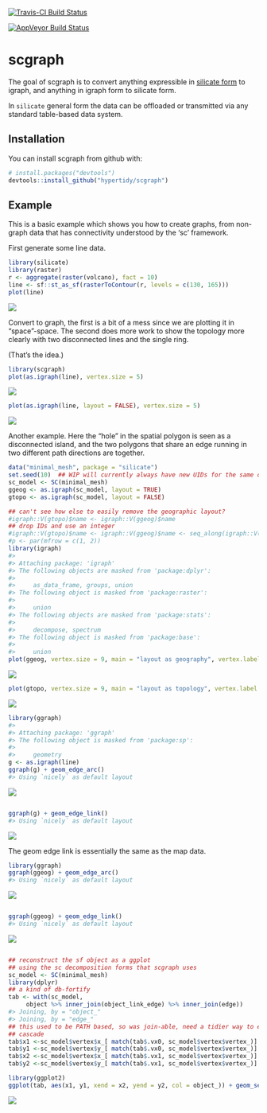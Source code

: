 
<!-- README.md is generated from README.Rmd. Please edit that file -->

[![Travis-CI Build
Status](https://travis-ci.org/hypertidy/scgraph.svg?branch=master)](https://travis-ci.org/hypertidy/scgraph)

[![AppVeyor Build
Status](https://ci.appveyor.com/api/projects/status/github/hypertidy/scgraph?branch=master&svg=true)](https://ci.appveyor.com/project/hypertidy/scgraph)

# scgraph

The goal of scgraph is to convert anything expressible in [silicate
form](https://github.com/hypertidy/silicate) to igraph, and anything in
igraph form to silicate form.

In `silicate` general form the data can be offloaded or transmitted via
any standard table-based data system.

## Installation

You can install scgraph from github with:

``` r
# install.packages("devtools")
devtools::install_github("hypertidy/scgraph")
```

## Example

This is a basic example which shows you how to create graphs, from
non-graph data that has connectivity understood by the ‘sc’ framework.

First generate some line data.

``` r
library(silicate)
library(raster)
r <- aggregate(raster(volcano), fact = 10)
line <- sf::st_as_sf(rasterToContour(r, levels = c(130, 165)))
plot(line)
```

![](README-generate-1.png)<!-- -->

Convert to graph, the first is a bit of a mess since we are plotting it
in “space”-space. The second does more work to show the topology more
clearly with two disconnected lines and the single ring.

(That’s the idea.)

``` r
library(scgraph)
plot(as.igraph(line), vertex.size = 5)
```

![](README-example-1.png)<!-- -->

``` r
plot(as.igraph(line, layout = FALSE), vertex.size = 5)
```

![](README-example-2.png)<!-- -->

Another example. Here the “hole” in the spatial polygon is seen as a
disconnected island, and the two polygons that share an edge running in
two different path directions are together.

``` r
data("minimal_mesh", package = "silicate")
set.seed(10)  ## WIP will currently always have new UIDs for the same data
sc_model <- SC(minimal_mesh)
ggeog <- as.igraph(sc_model, layout = TRUE)
gtopo <- as.igraph(sc_model, layout = FALSE)

## can't see how else to easily remove the geographic layout?
#igraph::V(gtopo)$name <- igraph::V(ggeog)$name
## drop IDs and use an integer
#igraph::V(gtopo)$name <- igraph::V(ggeog)$name <- seq_along(igraph::V(ggeog)$name)
#p <- par(mfrow = c(1, 2))
library(igraph)
#> 
#> Attaching package: 'igraph'
#> The following objects are masked from 'package:dplyr':
#> 
#>     as_data_frame, groups, union
#> The following object is masked from 'package:raster':
#> 
#>     union
#> The following objects are masked from 'package:stats':
#> 
#>     decompose, spectrum
#> The following object is masked from 'package:base':
#> 
#>     union
plot(ggeog, vertex.size = 9, main = "layout as geography", vertex.label.dist= .7, vertex.label.cex = 1)
```

![](README-unnamed-chunk-2-1.png)<!-- -->

``` r
plot(gtopo, vertex.size = 9, main = "layout as topology", vertex.label.dist= .7, vertex.label.cex = 1)
```

![](README-unnamed-chunk-2-2.png)<!-- -->

``` r
library(ggraph)
#> 
#> Attaching package: 'ggraph'
#> The following object is masked from 'package:sp':
#> 
#>     geometry
g <- as.igraph(line)
ggraph(g) + geom_edge_arc()
#> Using `nicely` as default layout
```

![](README-unnamed-chunk-3-1.png)<!-- -->

``` r

ggraph(g) + geom_edge_link() 
#> Using `nicely` as default layout
```

![](README-unnamed-chunk-3-2.png)<!-- -->

The geom edge link is essentially the same as the map data.

``` r
library(ggraph)
ggraph(ggeog) + geom_edge_arc()
#> Using `nicely` as default layout
```

![](README-unnamed-chunk-4-1.png)<!-- -->

``` r

ggraph(ggeog) + geom_edge_link() 
#> Using `nicely` as default layout
```

![](README-unnamed-chunk-4-2.png)<!-- -->

``` r

## reconstruct the sf object as a ggplot
## using the sc decomposition forms that scgraph uses
sc_model <- SC(minimal_mesh)
library(dplyr)
## a kind of db-fortify
tab <- with(sc_model, 
     object %>% inner_join(object_link_edge) %>% inner_join(edge))
#> Joining, by = "object_"
#> Joining, by = "edge_"
## this used to be PATH based, so was join-able, need a tidier way to express this
## cascade
tab$x1 <-sc_model$vertex$x_[ match(tab$.vx0, sc_model$vertex$vertex_)]
tab$y1 <-sc_model$vertex$y_[ match(tab$.vx0, sc_model$vertex$vertex_)]
tab$x2 <-sc_model$vertex$x_[ match(tab$.vx1, sc_model$vertex$vertex_)]
tab$y2 <-sc_model$vertex$y_[ match(tab$.vx1, sc_model$vertex$vertex_)]

library(ggplot2)
ggplot(tab, aes(x1, y1, xend = x2, yend = y2, col = object_)) + geom_segment()
```

![](README-unnamed-chunk-4-3.png)<!-- -->
